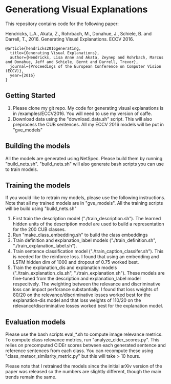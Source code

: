 # Generationg Visual Explanations 

This repository contains code for the following paper:

Hendricks, L.A., Akata, Z., Rohrbach, M., Donahue, J., Schiele, B. and Darrell, T., 2016. Generating Visual Explanations. ECCV 2016.

```
@article{hendricks2016generating,
  title={Generating Visual Explanations},
  author={Hendricks, Lisa Anne and Akata, Zeynep and Rohrbach, Marcus and Donahue, Jeff and Schiele, Bernt and Darrell, Trevor},
  journal={Proceedings of the European Conference on Computer Vision (ECCV)},
  year={2016}
}
```

## Getting Started

1.  Please clone my git repo.  My code for generating visual explanations is in /examples/ECCV2016.  You will need to use my version of caffe.
2.  Download data using the "download_data.sh" script.  This will also preprocess the CUB sentences.  All my ECCV 2016 models will be put in "gve_models"

## Building the models

All the models are generated using NetSpec.  Please build them by running "build_nets.sh".  "build_nets.sh" will also generate bash scripts you can use to train models.

## Training the models

If you would like to retrain my models, please use the following instructions.  Note that all my trained models are in "gve_models".  All the training scripts will be build using "build_nets.sh"

1.  First train the description model ("./train_description.sh").  The learned hidden units of the description model are used to build a representation for the 200 CUB classes.
2.  Run "make_class_embedding.sh" to build the class embeddings
3.  Train definition and explanation_label models ("./train_definition.sh", "./train_explanation_label.sh").
4.  Train sentence classification model ("./train_caption_classifer.sh").  This is needed for the reinforce loss.  I found that using an embedding and LSTM hidden dim of 1000 and dropout of 0.75 worked best.
5.  Train the explanation_dis and explanation models ("./train_explanation_dis.sh", "./train_explanation.sh").  These models are fine-tuned from the description and explanation_label model respecitvely.  The weighting between the relevance and discriminative loss can impact perforance substantially.  I found that loss weights of 80/20 on the relevance/discriminative losses worked best for the explanation-dis model and that loss weights of 110/20 on the relevance/discriminative losses worked best for the explanation model.  


## Evaluation models

Please use the bash scripts eval_*.sh to compute image relevance metrics.  To compute class relevance metrics, run "analyze_cider_scores.py".  This relies on precomputed CIDEr scores between each generated sentence and reference sentences from each class.  You can recompute these using "class_meteor_similarity_metric.py" but this will take > 10 hours.

Please note that I retrained the models since the initial arXiv version of the paper was released so the numbers are slightly different, though the main trends remain the same.
